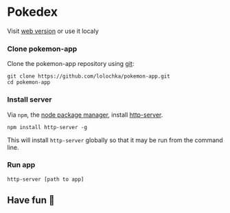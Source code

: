 # Pokedex 

Visit [web version](htpp://lolochka.github.io/pokemon-app) or use it localy

### Clone pokemon-app

Clone the pokemon-app repository using [git](https://git-scm.com/):

```
git clone https://github.com/lolochka/pokemon-app.git
cd pokemon-app
```

### Install server

Via `npm`, the [node package manager](https://nodejs.org/en/), install [http-server](https://github.com/indexzero/http-server).

```
npm install http-server -g
```

This will install `http-server` globally so that it may be run from the command line.


### Run app

```
http-server [path to app]
```

## Have fun :clap:

